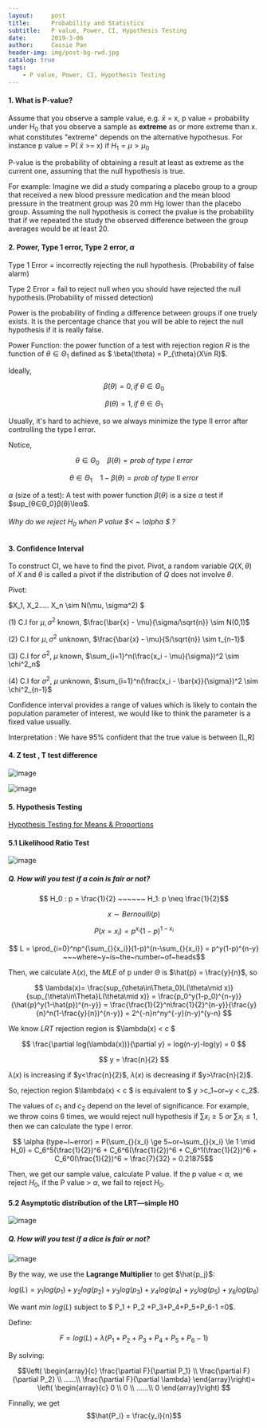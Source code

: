```yaml
---
layout:     post
title:      Probability and Statistics
subtitle:   P value, Power, CI, Hypothesis Testing
date:       2019-3-06
author:     Cassie Pan
header-img: img/post-bg-rwd.jpg 
catalog: true
tags:
    - P value, Power, CI, Hypothesis Testing
---
```

#### 1. What is P-value?

Assume that you observe a sample value, e.g. $\bar{x}$ = x, p value = probability under H<sub>0</sub> that you observe a sample as **extreme** as or more extreme than x.
    what constitutes "extreme" depends on the alternative hypothesus.
For instance p value = P( $\bar{x}$ >= x) if $H_1 = \mu > \mu_0$


P-value is the probability of obtaining a result at least as extreme as the current one, assuming that the null hypothesis is true.

For example:
Imagine we did a study comparing a placebo group to a group that received a new blood pressure medication and the mean blood pressure in the treatment group was 20 mm Hg lower than the placebo group. Assuming the null hypothesis is correct the pvalue is the probability that if we repeated the study the observed difference between the group averages would be at least 20.

#### 2.  Power, Type 1 error, Type 2 error, $\alpha$

Type 1 Error = incorrectly rejecting the null hypothesis. (Probability of false alarm)

Type 2 Error = fail to reject null when you should have rejected the null hypothesis.(Probability of missed detection)

Power is the probability of finding a difference between groups if one truely exists. It is the percentage chance that you will be able to reject the null hypothesis if it is really false.

Power Function: the power function of a test with rejection region $R$ is the function of $\theta \in \Theta_1$ defined as $ \beta(\theta) = P_{\theta}(X\in R)$.

Ideally,

$$ \beta(\theta) = 0, if~ \theta \in \Theta_0$$

$$\beta(\theta) = 1, if~ \theta \in \Theta_1$$

Usually, it's hard to achieve, so we always minimize the type Ⅱ error after controlling the type I error.

Notice,

$$ \theta\in\Theta_0 ~~~~ \beta(\theta) = prob~of~type~I~error$$

$$ \theta\in\Theta_1 ~~~~ 1- \beta(\theta) = prob~of~type~Ⅱ~error$$

$\alpha$ (size of a test): A test with power function $\beta(\theta)$ is a size $\alpha$ test if $sup_{θ∈Θ_0}β(θ)\leα$.

###### Why do we reject $H_0$ when P value $< ~ \alpha $ ?




#### 3. Confidence Interval 

To construct CI, we have to find the pivot.
Pivot, a random variable $Q(X,θ)$ of $X$ and $θ$ is called a pivot if the distribution of $Q$ does not involve $\theta$.

Pivot:

$X_1, X_2..... X_n \sim N(\mu, \sigma^2) $

(1) C.I for $\mu, \sigma^2$ known,  $\frac{\bar{x} - \mu}{\sigma/\sqrt{n}} \sim N(0,1)$

(2) C.I for $\mu, \sigma^2$ unknown, $\frac{\bar{x} - \mu}{S/\sqrt{n}} \sim t_{n-1}$

(3) C.I for $\sigma^2$, $\mu$ known,  $\sum_{i=1}^n(\frac{x_i - \mu}{\sigma})^2 \sim \chi^2_n$

(4) C.I for $\sigma^2$, $\mu$ unknown,  $\sum_{i=1}^n(\frac{x_i - \bar{x}}{\sigma})^2 \sim \chi^2_{n-1}$

Confidence interval provides a range of values which is likely to contain the population parameter of interest, we would like to think the parameter is a fixed value usually.

Interpretation : We have 95% confident that the true value is between [L,R]

#### 4. Z test , T test difference 

![image](https://github.com/manpanmanpan/manpanmanpan.github.io/blob/master/img/1551516293(1).jpg?raw=true)

![image](https://github.com/manpanmanpan/manpanmanpan.github.io/blob/master/img/1551936871(1).png?raw=true)

#### 5. Hypothesis Testing

[Hypothesis Testing for Means & Proportions](http://sphweb.bumc.bu.edu/otlt/MPH-Modules/BS/BS704_HypothesisTest-Means-Proportions/BS704_HypothesisTest-Means-Proportions_print.html)

#### 5.1 Likelihood Ratio Test

![image](https://github.com/manpanmanpan/manpanmanpan.github.io/blob/master/img/1551948361(1).jpg?raw=true)

##### Q. How will you test if a coin is fair or not?

$$ H_0 : p = \frac{1}{2} ~~~~~~ H_1: p \neq \frac{1}{2}$$

$$ x \sim Bernoulli(p)$$

$$ P(x=x_i) = p^{x_i}(1-p)^{1-{x_i}} $$

$$ L = \prod_{i=0}^np^{\sum_{}{x_i}}(1-p)^{n-\sum_{}{x_i}} = p^y(1-p)^{n-y} ~~~where~y~is~the~number~of~heads$$

Then, we calculate $\lambda(x)$, the $MLE$ of p under $\Theta$ is $\hat{p} = \frac{y}{n}$, so

$$ \lambda(x)= \frac{sup_{\theta\in\Theta_0}L(\theta\mid x)}{sup_{\theta\in\Theta}L(\theta\mid x)} = \frac{p_0^y(1-p_0)^{n-y}}{\hat{p}^y(1-\hat{p})^{n-y}} = \frac{\frac{1}{2}^n\frac{1}{2}^{n-y}}{\frac{y}{n}^n(1-\frac{y}{n})^{n-y}} = 2^{-n}n^ny^{-y}(n-y)^{y-n}   $$

We know $LRT$ rejection region is $\lambda(x) < c $

$$ \frac{\partial log(\lambda(x))}{\partial y} = log(n-y)-log(y) = 0 $$

$$ y = \frac{n}{2} $$

$\lambda(x)$ is increasing if $y<\frac{n}{2}$, $\lambda(x)$ is decreasing if $y>\frac{n}{2}$.

So, rejection region $\lambda(x) < c $ is equivalent to $ y >c_1~or~y < c_2$.

The values of $c_1$ and $c_2$ depend on the level of significance. For example, we throw coins 6 times, we would reject null hypothesis if $\sum_{}{x_i} \ge 5~or~\sum_{}{x_i} \le 1$, then we can calculate the type I error.

$$ \alpha (type~I~error) = P(\sum_{}{x_i} \ge 5~or~\sum_{}{x_i} \le 1 \mid H_0) = C_6^5(\frac{1}{2})^6 + C_6^6(\frac{1}{2})^6 + C_6^1(\frac{1}{2})^6 + C_6^0(\frac{1}{2})^6 = \frac{7}{32} = 0.21875$$

Then, we get our sample value, calculate P value. If the p value < $\alpha$, we reject $H_0$, if the P value > $\alpha$, we fail to reject $H_0$.

#### 5.2 Asymptotic distribution of the LRT—simple H0

![image](https://github.com/manpanmanpan/manpanmanpan.github.io/blob/master/img/1551995331(1).jpg?raw=true)

##### Q. How will you test if a dice is fair or not?

![image](https://github.com/manpanmanpan/manpanmanpan.github.io/blob/master/img/1551997096.jpg?raw=true)



By the way, we use the **Lagrange Multiplier** to get $\hat{p_j}$:

$$ log(L) = y_1log(p_1) + y_2log(p_2) + y_3log(p_3) + y_4log(p_4) + y_5log(p_5) + y_6log(p_6) $$

We want $min~log(L)$ subject to $ P_1 + P_2 +P_3+P_4+P_5+P_6-1 =0$.

Define:

$$ F = log(L) + \lambda(P_1 + P_2 +P_3+P_4+P_5+P_6-1) $$

By solving:

$$\left( \begin{array}{c}
    \frac{\partial F}{\partial P_1}  \\
    \frac{\partial F}{\partial P_2}  \\
    ......\\
    \frac{\partial F}{\partial \lambda}
\end{array}\right)=
\left( \begin{array}{c}
    0  \\
    0  \\
    ......\\
    0
\end{array}\right)
$$

Finnally, we get $$\hat{P_i} = \frac{y_i}{n}$$
